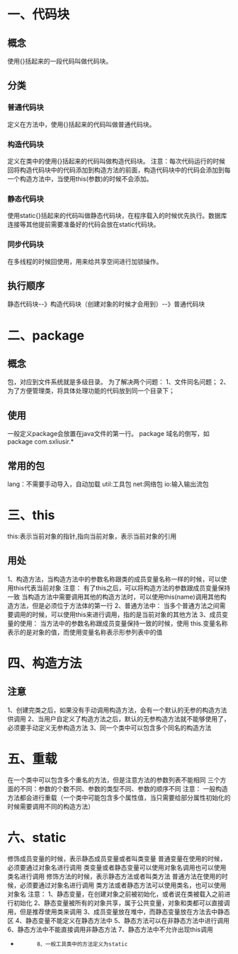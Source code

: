 # 一、代码块
## 概念
使用{}括起来的一段代码叫做代码块。
## 分类
### 普通代码块
定义在方法中，使用{}括起来的代码叫做普通代码块。
### 构造代码块
定义在类中的使用{}括起来的代码叫做构造代码块。
注意：每次代码运行的时候回将构造代码块中的代码添加到构造方法的前面，构造代码块中的代码会添加到每一个构造方法中，当使用this(参数)的时候不会添加。
### 静态代码块
使用static{}括起来的代码叫做静态代码块，在程序载入的时候优先执行。数据库连接等其他提前需要准备好的代码会放在static代码块。
### 同步代码块
在多线程的时候回使用，用来给共享空间进行加锁操作。
## 执行顺序
静态代码块--》构造代码块（创建对象的时候才会用到）--》普通代码块
# 二、package
## 概念
包，对应到文件系统就是多级目录。
为了解决两个问题：
1、文件同名问题；
2、为了方便管理类，将具体处理功能的代码放到同一个目录下；
## 使用
一般定义package会放置在java文件的第一行。
package 域名的倒写，如 package com.sxliusir.*
## 常用的包
lang：不需要手动导入，自动加载
util:工具包
net:网络包
io:输入输出流包
# 三、this
this:表示当前对象的指针,指向当前对象，表示当前对象的引用
## 用处
1、构造方法，当构造方法中的参数名称跟类的成员变量名称一样的时候，可以使用this代表当前对象
注意：
有了this之后，可以将构造方法的参数跟成员变量保持一致
当构造方法中需要调用其他的构造方法时，可以使用this(name)调用其他构造方法，但是必须位于方法体的第一行
2、普通方法中：
当多个普通方法之间需要调用的时候，可以使用this来进行调用，指的是当前对象的其他方法
3、成员变量的使用：
当方法中的参数名称跟成员变量保持一致的时候，使用 this.变量名称 表示的是对象的值，而使用变量名称表示形参列表中的值
# 四、构造方法
## 注意
1、创建完类之后，如果没有手动调用构造方法，会有一个默认的无参的构造方法供调用
2、当用户自定义了构造方法之后，默认的无参构造方法就不能够使用了，必须要手动定义无参构造方法
3、同一个类中可以包含多个同名的构造方法
# 五、重载
在一个类中可以包含多个重名的方法，但是注意方法的参数列表不能相同
三个方面的不同：参数的个数不同、参数的类型不同、参数的顺序不同
注意：
一般构造方法都会进行重载（一个类中可能包含多个属性值，当只需要给部分属性初始化的时候需要调用不同的构造方法）
# 六、static
修饰成员变量的时候，表示静态成员变量或者叫类变量
普通变量在使用的时候，必须要通过对象名进行调用
类变量或者静态变量可以使用对象名调用也可以使用类名进行调用
修饰方法的时候，表示静态方法或者叫类方法
普通方法在使用的时候，必须要通过对象名进行调用
类方法或者静态方法可以使用类名，也可以使用对象名
注意：
1、静态变量，在创建对象之前被初始化，或者说在类被载入之前进行初始化
2、静态变量被所有的对象共享，属于公共变量，对象和类都可以直接调用，但是推荐使用类来调用
3、成员变量放在堆中，而静态变量放在方法去中静态区
4、静态变量不能定义在静态方法中
5、静态方法可以在非静态方法中进行调用
6、静态方法中不能直接调用非静态方法
7、静态方法中不允许出现this调用
*           8、一般工具类中的方法定义为static